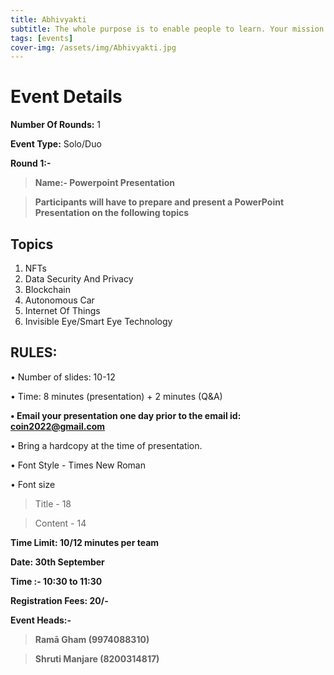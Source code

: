 ```yaml
---
title: Abhivyakti
subtitle: The whole purpose is to enable people to learn. Your mission is not to transmit information but to transform learners
tags: [events]
cover-img: /assets/img/Abhivyakti.jpg
---
```



# Event Details

**Number Of Rounds:** 1

**Event Type:** Solo/Duo

**Round 1:-**

   > **Name:- Powerpoint Presentation**

   > **Participants will have to prepare and present a PowerPoint Presentation on the following topics**

## Topics
1. NFTs
2. Data Security And Privacy
3. Blockchain 
4. Autonomous Car
5. Internet Of Things 
6. Invisible Eye/Smart Eye Technology
   
## RULES:

• Number of slides: 10-12

• Time: 8 minutes (presentation) + 2 minutes (Q&A)

**• Email your presentation one day prior to the email id: coin2022@gmail.com**

• Bring a hardcopy at the time of presentation.

• Font Style - Times New Roman

• Font size 
   > Title - 18
   
   > Content - 14

**Time Limit: 10/12 minutes per team**

**Date: 30th September**

**Time :- 10:30 to 11:30**

**Registration Fees: 20/-**

**Event Heads:-**

   > **Ramā Gham (9974088310)**
   
   > **Shruti Manjare (8200314817)**
